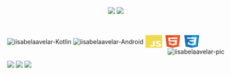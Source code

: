 <div align="center">
  <img src="https://readme-typing-svg.herokuapp.com/?color=006AFF&size=35&center=true&vCenter=true&width=1000&lines=☆+𝗐𝖾𝗅𝖼𝗈𝗆𝖾.+𝗍𝗁𝖺𝗇𝗄𝗌+𝖿𝗈𝗋+𝗏𝗂𝗌𝗂𝗍𝗂𝗇𝗀+𝗆𝗒+𝗉𝗋𝗈𝖿𝗂𝗅𝖾+☆"/>
  <img src="http://github-profile-summary-cards.vercel.app/api/cards/profile-details?username=iisabelaavelar&theme=transparent&color=8A2BE2"/>
</div>

##

<div style="display: inline_block"><br>
  <img align="center" alt="iisabelaavelar-Kotlin" height="30" width="40" src="https://www.svgrepo.com/show/353980/kotlin.svg">
  <img align="center" alt="iisabelaavelar-Android" height="30" width="40" src="https://www.svgrepo.com/show/349588/android.svg">
  <img align="center" alt="iisabelaavelar-Js" height="30" width="40" src="https://raw.githubusercontent.com/devicons/devicon/master/icons/javascript/javascript-plain.svg">
  <img align="center" alt="iisabelaavelar-HTML" height="30" width="40" src="https://raw.githubusercontent.com/devicons/devicon/master/icons/html5/html5-original.svg">
  <img align="center" alt="iisabelaavelar-CSS" height="30" width="40" src="https://raw.githubusercontent.com/devicons/devicon/master/icons/css3/css3-original.svg">
  <img align="right" alt="iisabelaavelar-pic" height="150" src="https://i.ibb.co/bshrZC7/image.png">
</div>

##

<div>
  <a href="https://www.linkedin.com/in/isabelaavelar" target="_blank"><img src="https://img.shields.io/badge/-LinkedIn-006AFF?style=for-the-badge&logo=linkedin&logoColor=FFFFFF" target="_blank"></a>
  <a href="https://www.youtube.com/@isaavelar" target="_blank"><img src="https://img.shields.io/badge/YouTube-006AFF?style=for-the-badge&logo=youtube&logoColor=FFFFFF" target="_blank"></a>
  <a href="https://www.instagram.com/#" target="_blank"><img src="https://img.shields.io/badge/-Instagram-006AFF?style=for-the-badge&logo=instagram&logoColor=FFFFFF" target="_blank"></a>
</div>

##

<!--
https://i.ibb.co/fktQzCq/download20230206143346.png
https://i.ibb.co/9sgLG94/photo.png?width=676&height=676
https://github-readme-activity-graph.vercel.app/graph?username=iisabelaavelar&bg_color=0d1117&color=8A2BE2&line=ff91a4&point=ff9494&area=true&hide_border=true
-->
